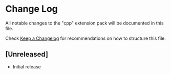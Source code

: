 # Change Log

All notable changes to the "cpp" extension pack will be documented in this file.

Check [Keep a Changelog](http://keepachangelog.com/) for recommendations on how to structure this file.

## [Unreleased]

- Initial release
